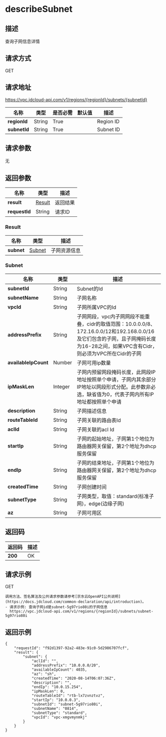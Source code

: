 # describeSubnet


## 描述
查询子网信息详情

## 请求方式
GET

## 请求地址
https://vpc.jdcloud-api.com/v1/regions/{regionId}/subnets/{subnetId}

|名称|类型|是否必需|默认值|描述|
|---|---|---|---|---|
|**regionId**|String|True| |Region ID|
|**subnetId**|String|True| |Subnet ID|

## 请求参数
无


## 返回参数
|名称|类型|描述|
|---|---|---|
|**result**|[Result](#result)|返回结果|
|**requestId**|String|请求ID|

### <div id="Result">Result</div>
|名称|类型|描述|
|---|---|---|
|**subnet**|[Subnet](#subnet)|子网资源信息|
### <div id="Subnet">Subnet</div>
|名称|类型|描述|
|---|---|---|
|**subnetId**|String|Subnet的Id|
|**subnetName**|String|子网名称|
|**vpcId**|String|子网所属VPC的Id|
|**addressPrefix**|String|子网网段，vpc内子网网段不能重叠，cidr的取值范围：10.0.0.0/8、172.16.0.0/12和192.168.0.0/16及它们包含的子网，且子网掩码长度为16-28之间，如果VPC含有Cidr，则必须为VPC所在Cidr的子网|
|**availableIpCount**|Number|子网可用ip数量|
|**ipMaskLen**|Integer|子网内预留网段掩码长度，此网段IP地址按照单个申请，子网内其余部分IP地址以网段形式分配。此参数非必选，缺省值为0，代表子网内所有IP地址都按照单个申请|
|**description**|String|子网描述信息|
|**routeTableId**|String|子网关联的路由表Id|
|**aclId**|String|子网关联的acl Id|
|**startIp**|String|子网的起始地址，子网第1个地位为路由器网关保留，第2个地址为dhcp服务保留|
|**endIp**|String|子网的结束地址，子网第1个地位为路由器网关保留，第2个地址为dhcp服务保留|
|**createdTime**|String|子网创建时间|
|**subnetType**|String|子网类型，取值：standard(标准子网)，edge(边缘子网)|
|**az**|String|子网可用区|

## 返回码
|返回码|描述|
|---|---|
|**200**|OK|

## 请求示例
GET
```
调用方法、签名算法及公共请求参数请参考[京东云OpenAPI公共说明](https://docs.jdcloud.com/common-declaration/api/introduction)。
- 请求示例: 查询子网id是subnet-5g97rio80i的子网信息
  https://vpc.jdcloud-api.com/v1/regions/{regionId}/subnets/subnet-5g97rio80i

```

## 返回示例
```
{
    "requestId": "f92d1397-92a2-483e-91c0-5d2986707fcf", 
    "result": {
        "subnet": {
            "aclId": "", 
            "addressPrefix": "10.0.0.0/20", 
            "availableIpCount": 4035, 
            "az": "sh", 
            "createdTime": "2020-08-14T06:07:36Z", 
            "description": "", 
            "endIp": "10.0.15.254", 
            "ipMaskLen": 0, 
            "routeTableId": "rtb-lx7zvnztvz", 
            "startIp": "10.0.0.3", 
            "subnetId": "subnet-5g97rio80i", 
            "subnetName": "0814", 
            "subnetType": "standard", 
            "vpcId": "vpc-xmgvmynmkj"
        }
    }
}
```
